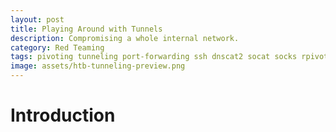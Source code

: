 ```yaml
---
layout: post
title: Playing Around with Tunnels 
description: Compromising a whole internal network.
category: Red Teaming
tags: pivoting tunneling port-forwarding ssh dnscat2 socat socks rpivot netsh chisel 
image: assets/htb-tunneling-preview.png
---
```



# Introduction 
